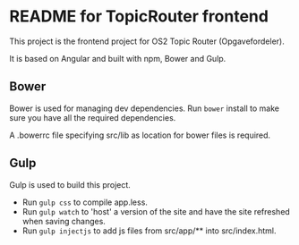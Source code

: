 README for TopicRouter frontend
===
This project is the frontend project for OS2 Topic Router (Opgavefordeler). 

It is based on Angular and built with npm, Bower and Gulp.
 
Bower
---
Bower is used for managing dev dependencies. Run `bower` install to make sure you have all the required dependencies. 

A .bowerrc file specifying src/lib as location for bower files is required.

Gulp
---
Gulp is used to build this project.

- Run `gulp css` to compile app.less.
- Run `gulp watch` to 'host' a version of the site and have the site refreshed when saving changes.
- Run `gulp injectjs` to add js files from src/app/\*\* into src/index.html.